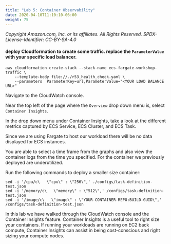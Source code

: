 ```yaml
---
title: "Lab 5: Container Observability"
date: 2020-04-10T11:10:10-06:00
weight: 75
---
```


_Copyright Amazon.com, Inc. or its affiliates. All Rights Reserved. SPDX-License-Identifier: CC-BY-SA-4.0_

#### deploy Cloudformation to create some traffic. replace the `ParameterValue` with your specific load balancer.

    aws cloudformation create-stack --stack-name ecs-fargate-workshop-traffic \
        --template-body file://./r53_health_check.yaml \
        --parameters  ParameterKey=url,ParameterValue="<YOUR LOAD BALANCE URL>"
        
Navigate to the CloudWatch console.

Near the top left of the page where the `Overview` drop down menu is, select `Container Insights`.

In the drop down menu under Container Insights, take a look at the different metrics captured by ECS Service, ECS Cluster, and ECS Task.

Since we are using Fargate to host our workload there will be no data displayed for ECS instances.

You are able to select a time frame from the graphs and also view the container logs from the time you specified. For the container we previously deployed are underutilized. 

Run the following commands to deploy a smaller size container:

    sed -i '/cpu/c\   \"cpu\" : \"256\",' ./configs/task-definition-test.json
    sed -i '/memory/c\   \"memory\" : \"512\",' /configs/task-definition-test.json
    sed -i '/image/c\   \"image\" : \"YOUR-CONTAINER-REPO:BUILD-GUID\",' /configs/task-definition-test.json 

In this lab we have walked through the CloudWatch console and the Container Insights feature. Container Insights is a useful tool to right size your containers. If running your workloads are running on EC2 back compute, Container Insights can assist in being cost-conscious and right sizing your compute nodes.
